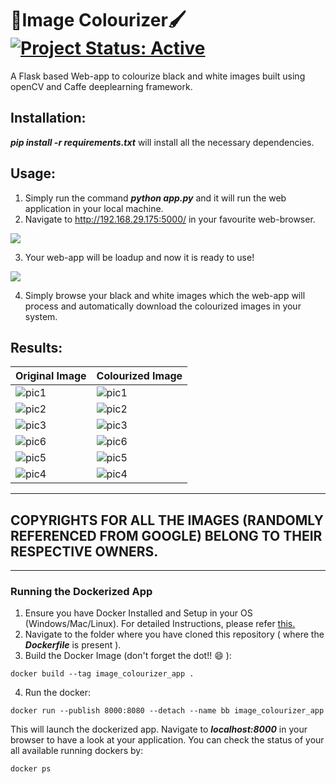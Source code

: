 # 🎨Image Colourizer🖌️ [![Project Status: Active](https://www.repostatus.org/badges/latest/active.svg)](https://www.repostatus.org/#active)

A Flask based Web-app to colourize black and white images built using openCV and Caffe deeplearning framework.

## Installation:
***pip install -r requirements.txt*** will install all the necessary dependencies.

## Usage:
1. Simply run the command ***python app.py*** and it will run the web application in your local machine.
2. Navigate to http://192.168.29.175:5000/ in your favourite web-browser.

<kbd>
<img src="https://user-images.githubusercontent.com/29462447/135691618-d211c8ac-9033-40e4-ae4a-7a304e23c54e.png" data-canonical-src="https://user-images.githubusercontent.com/29462447/135691618-d211c8ac-9033-40e4-ae4a-7a304e23c54e.png"/> 
</kbd>

3. Your web-app will be loadup and now it is ready to use!

<kbd>
<img src="https://user-images.githubusercontent.com/29462447/135691647-484fb2a7-8b2b-4370-8813-7faa077fcad3.png" data-canonical-src="https://user-images.githubusercontent.com/29462447/135691647-484fb2a7-8b2b-4370-8813-7faa077fcad3.png"/> 
</kbd>

4. Simply browse your black and white images which the web-app will process and automatically download the colourized images in your system.

## Results:

| **Original Image**  | **Colourized Image**  |
|---------------------|-----------------------|
| ![pic1](https://user-images.githubusercontent.com/29462447/135691846-e1ea276e-4008-4add-b431-3566c3f9ed08.jpg)  | ![pic1](https://user-images.githubusercontent.com/29462447/135691857-515e42a8-bae4-4a1c-99c8-9aab6e8b624d.jpg)  |
| ![pic2](https://user-images.githubusercontent.com/29462447/135691911-0f44e193-3ff8-472d-aeca-f88fbeb103d7.jpg)  | ![pic2](https://user-images.githubusercontent.com/29462447/135691906-7cdf2e98-38d1-406a-9a8e-0e93885e2aac.jpg)  |
| ![pic3](https://user-images.githubusercontent.com/29462447/135691944-0edc5c55-2a74-48bf-8842-2dc541787e23.jpg)  | ![pic3](https://user-images.githubusercontent.com/29462447/135691952-f444fe19-26b9-482b-83d3-277276407729.jpg)  |
| ![pic6](https://user-images.githubusercontent.com/29462447/135691994-ea18b7e6-dda4-47c5-9959-5d975cd7b8f0.jpg) | ![pic6](https://user-images.githubusercontent.com/29462447/135691988-3bee4fd2-38fd-487b-9d57-cd563af1b768.jpg)|
| ![pic5](https://user-images.githubusercontent.com/29462447/135692044-e087507c-3fa4-4e27-8e3a-c5d9c5799573.jpg)| ![pic5](https://user-images.githubusercontent.com/29462447/135692048-b2d0dfa3-d4aa-496a-804a-ac8419905e13.jpg)|
| ![pic4](https://user-images.githubusercontent.com/29462447/135692086-56ed3cab-c7e3-45e1-ae3f-bd025f42c237.jpg)| ![pic4](https://user-images.githubusercontent.com/29462447/135692079-982fe45b-92e4-4e49-b1b0-f60afd6b717d.jpg)|

------------
## COPYRIGHTS FOR ALL THE IMAGES (RANDOMLY REFERENCED FROM GOOGLE) BELONG TO THEIR RESPECTIVE OWNERS.
------------


### Running the Dockerized App
1. Ensure you have Docker Installed and Setup in your OS (Windows/Mac/Linux). For detailed Instructions, please refer [this.](https://docs.docker.com/engine/install/)
2. Navigate to the folder where you have cloned this repository ( where the ***Dockerfile*** is present ).
3. Build the Docker Image (don't forget the dot!! :smile: ): 
```
docker build --tag image_colourizer_app .
```
4. Run the docker:
```
docker run --publish 8000:8080 --detach --name bb image_colourizer_app
```

This will launch the dockerized app. Navigate to ***localhost:8000*** in your browser to have a look at your application. You can check the status of your all available running dockers by:
```
docker ps
```








